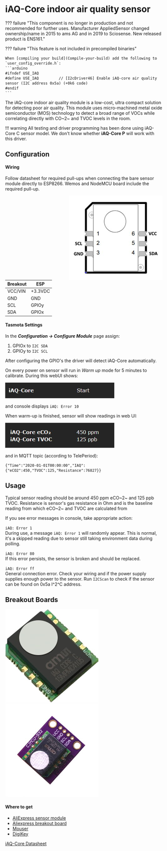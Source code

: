 # iAQ-Core indoor air quality sensor

??? failure "This component is no longer in production and not recommended for further uses. Manufacturer AppliedSensor changed ownership/name in 2015 to ams AG and in 2019 to Sciosense. New released product is ENS161."

??? failure "This feature is not included in precompiled binaries"  

    When [compiling your build](Compile-your-build) add the following to `user_config_override.h`:
    ```arduino
    #ifndef USE_IAQ
    #define USE_IAQ         // [I2cDriver46] Enable iAQ-core air quality sensor (I2C address 0x5a) (+0k6 code)
    #endif
    ```

The iAQ-core indoor air quality module is a low-cost, ultra compact solution for detecting poor air quality. This module uses micro-machined metal oxide semiconductor (MOS) technology to detect a broad range of VOCs while correlating directly with CO~2~ and TVOC levels in the room.

!!! warning
    All testing and driver programming has been done using iAQ-Core C sensor model. We don't know whether **iAQ-Core P** will work with this driver.

## Configuration
#### Wiring
Follow datasheet for required pull-ups when connecting the bare sensor module directly to ESP8266. Wemos and NodeMCU board include the required pull-up.

<img src="../_media/peripherals/iaq-pinout.jpg" style="float:right"></img>

| Breakout | ESP   |
|----------|-----------|
| VCC/VIN  | +3.3VDC   |
| GND      | GND       |
| SCL      | GPIOy  |
| SDA      | GPIOx  |

#### Tasmota Settings
In the **_Configuration -> Configure Module_** page assign:

1. GPIOx to `I2C SDA`
2. GPIOy to `I2C SCL`

After configuring the GPIO's the driver will detect iAQ-Core automatically.

On every power on sensor will run in _Warm up_ mode for 5 minutes to calibrate. During this webUI shows:

![webUI warmup](_media/peripherals/iaq-warmup.jpg)

and console displays `iAQ: Error 10`

When warm-up is finished, sensor will show readings in web UI:

![webUI readout](_media/peripherals/iaq-readout.jpg)

and in MQTT topic (according to TelePeriod):    
```
{"Time":"2020-01-01T00:00:00","IAQ":{"eCO2":450,"TVOC":125,"Resistance":76827}}
```

## Usage
Typical sensor reading should be around 450 ppm eCO~2~ and 125 ppb TVOC. Resistance is sensor's gas resistance in Ohm and is the baseline reading from which eCO~2~ and TVOC are calculated from

If you see error messages in console, take appropriate action:

`iAQ: Error 1`    
During use, a message `iAQ: Error 1` will randomly appear. This is normal, it's a skipped reading due to sensor still taking environment data during polling.

`iAQ: Error 80`    
If this error persists, the sensor is broken and should be replaced.

`iAQ: Error ff`    
General connection error. Check your wiring and if the power supply supplies enough power to the sensor. Run `I2CScan` to check if the sensor can be found on 0x5a I^2^C address. 

## Breakout Boards
![Breakout board](_media/peripherals/iaq-sensor.jpg)
![module](_media/peripherals/iaq-breakout.jpg)

#### Where to get

* [AliExpress sensor module](https://www.aliexpress.com/item/32995755913.html)
* [Aliexpress breakout board](https://www.aliexpress.com/item/32842131750.html)
* [Mouser](https://eu.mouser.com/ProductDetail/ams/IAQ-CORE-C)
* [DigiKey](https://www.digikey.com/product-detail/en/ams/IAQ-CORE-C/IAQ-COREC-ND/5117221)

[iAQ-Core Datasheet](https://www.sciosense.com/wp-content/uploads/2020/01/iaQ-Core-Datasheet.pdf)
